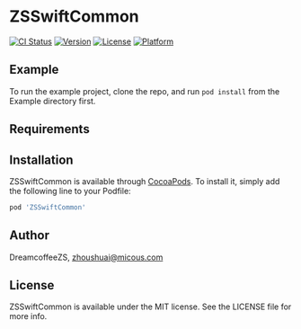 # ZSSwiftCommon

[![CI Status](https://img.shields.io/travis/DreamcoffeeZS/ZSSwiftCommon.svg?style=flat)](https://travis-ci.org/DreamcoffeeZS/ZSSwiftCommon)
[![Version](https://img.shields.io/cocoapods/v/ZSSwiftCommon.svg?style=flat)](https://cocoapods.org/pods/ZSSwiftCommon)
[![License](https://img.shields.io/cocoapods/l/ZSSwiftCommon.svg?style=flat)](https://cocoapods.org/pods/ZSSwiftCommon)
[![Platform](https://img.shields.io/cocoapods/p/ZSSwiftCommon.svg?style=flat)](https://cocoapods.org/pods/ZSSwiftCommon)

## Example

To run the example project, clone the repo, and run `pod install` from the Example directory first.

## Requirements

## Installation

ZSSwiftCommon is available through [CocoaPods](https://cocoapods.org). To install
it, simply add the following line to your Podfile:

```ruby
pod 'ZSSwiftCommon'
```

## Author

DreamcoffeeZS, zhoushuai@micous.com

## License

ZSSwiftCommon is available under the MIT license. See the LICENSE file for more info.
